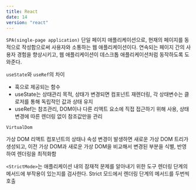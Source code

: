 ```yaml
---
title: React
date: 14
version: "react"
---
```


`SPA(single-page application)`
단일 페이지 애플리케이션으로, 현재의 페이지를 동적으로 작성함으로써 사용자와 소통하는 웹 애플리케이션이다. 연속되는 페이지 간의 사용자 경험을 향상시키고, 웹 애플리케이션이 데스크톱 애플리케이션처럼 동작하도록 도와준다.

`useState`와 `useRef`의 차이

- 훅으로 제공되는 함수
- useState는 상태관리 목적, 상태가 변경되면 컴포넌트 재렌더링, 각 상태변수는 클로저를 통해 독립적인 값과 상태 유지
- useRef는 참조관리, DOM이나 다른 리액트 요소에 직접 접근하기 위해 사용, 상태 변경에 따른 렌더링 없이 참조값만을 관리

`VirtualDom`

가상 DOM 리액트 컴포넌트의 상태나 속성 변경이 발생하면 새로운 가상 DOM 트리가 생성되고, 이전 가상 DOM과 새로운 가상 DOM을 비교해서 변경된 부분을 식별, 반영하여 렌더링을 최적화함

`<StrictMode>`는 애플리케이션 내의 잠재적 문제를 알아내기 위한 도구
렌더링 단계의 메서드에 부작용이 있는지를 검사한다.
Strict 모드에서 렌더링 단계의 메서드를 두번씩 호출
